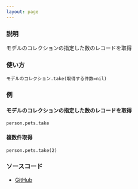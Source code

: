 ```yaml
---
layout: page
---
```


### 説明

モデルのコレクションの指定した数のレコードを取得

### 使い方

    モデルのコレクション.take(取得する件数=nil)

### 例

#### モデルのコレクションの指定した数のレコードを取得

    person.pets.take

#### 複数件取得

    person.pets.take(2)

### ソースコード

- [GitHub](https://github.com/rails/rails/blob/984c3ef2775781d47efa9f541ce570daa2434a80/activerecord/lib/active_record/associations/collection_proxy.rb#L287)

